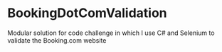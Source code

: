 # BookingDotComValidation
Modular solution for code challenge in which I use C# and Selenium to validate the Booking.com website

